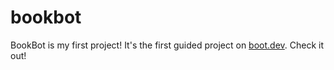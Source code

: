 # bookbot

BookBot is my first project!  It's the first guided project on [boot.dev](https://www.boot.dev).  Check it out!








